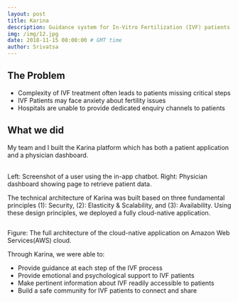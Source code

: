 ```yaml
---
layout: post
title: Karina
description: Guidance system for In-Vitro Fertilization (IVF) patients
img: /img/12.jpg
date: 2018-11-15 08:00:00 # GMT time
author: Srivatsa
---
```


<h2>The Problem</h2>
<ul>
<li>Complexity of IVF treatment often leads to patients missing critical steps</li>
<li>IVF Patients may face anxiety about fertility issues</li>
<li>Hospitals are unable to provide dedicated enquiry channels to patients</li>
</ul>

<h2>What we did</h2>

My team and I built the Karina platform which has both a patient application and
a physician dashboard.

<div class="img_row">
    <img class="col one" src="{{ site.baseurl }}/img/portfolio/patient-chatbot.jpg" alt="" title="patient-chatbot"/>
    <img class="col two" src="{{ site.baseurl }}/img/portfolio/physician-dashboard.png" alt="" title="physician-dashboard"/>
</div>
<div class="col three caption">
    Left: Screenshot of a user using the in-app chatbot. Right: Physician dashboard showing page to retrieve patient data.
</div>

The technical architecture of Karina was built based on three fundamental
principles (1): Security, (2): Elasticity & Scalability, and (3): Availability.
Using these design principles, we deployed a fully cloud-native application.

<img class="center" src="{{ site.baseurl }}/img/portfolio/karina-cloud-infrastructure.png" alt=""
title="karina-aws"/>
<div class="col three caption">
    Figure: The full architecture of the cloud-native application on Amazon Web Services(AWS) cloud.
</div>

Through Karina, we were able to:
<ul>
<li>Provide guidance at each step of the IVF process</li>
<li>Provide emotional and psychological support to IVF patients</li>
<li>Make pertinent information about IVF readily accessible to patients</li>
<li>Build a safe community for IVF patients to connect and share</li>
</ul>

